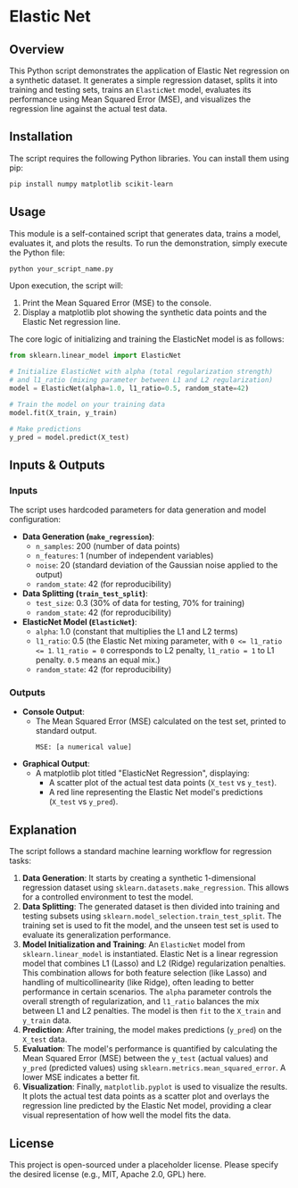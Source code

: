# Elastic Net

## Overview

This Python script demonstrates the application of Elastic Net regression on a synthetic dataset. It generates a simple regression dataset, splits it into training and testing sets, trains an `ElasticNet` model, evaluates its performance using Mean Squared Error (MSE), and visualizes the regression line against the actual test data.

## Installation

The script requires the following Python libraries. You can install them using pip:

```bash
pip install numpy matplotlib scikit-learn
```

## Usage

This module is a self-contained script that generates data, trains a model, evaluates it, and plots the results. To run the demonstration, simply execute the Python file:

```bash
python your_script_name.py
```

Upon execution, the script will:
1. Print the Mean Squared Error (MSE) to the console.
2. Display a matplotlib plot showing the synthetic data points and the Elastic Net regression line.

The core logic of initializing and training the ElasticNet model is as follows:

```python
from sklearn.linear_model import ElasticNet

# Initialize ElasticNet with alpha (total regularization strength)
# and l1_ratio (mixing parameter between L1 and L2 regularization)
model = ElasticNet(alpha=1.0, l1_ratio=0.5, random_state=42)

# Train the model on your training data
model.fit(X_train, y_train)

# Make predictions
y_pred = model.predict(X_test)
```

## Inputs & Outputs

### Inputs

The script uses hardcoded parameters for data generation and model configuration:

*   **Data Generation (`make_regression`)**:
    *   `n_samples`: 200 (number of data points)
    *   `n_features`: 1 (number of independent variables)
    *   `noise`: 20 (standard deviation of the Gaussian noise applied to the output)
    *   `random_state`: 42 (for reproducibility)
*   **Data Splitting (`train_test_split`)**:
    *   `test_size`: 0.3 (30% of data for testing, 70% for training)
    *   `random_state`: 42 (for reproducibility)
*   **ElasticNet Model (`ElasticNet`)**:
    *   `alpha`: 1.0 (constant that multiplies the L1 and L2 terms)
    *   `l1_ratio`: 0.5 (the Elastic Net mixing parameter, with `0 <= l1_ratio <= 1`. `l1_ratio = 0` corresponds to L2 penalty, `l1_ratio = 1` to L1 penalty. `0.5` means an equal mix.)
    *   `random_state`: 42 (for reproducibility)

### Outputs

*   **Console Output**:
    *   The Mean Squared Error (MSE) calculated on the test set, printed to standard output.
        ```
        MSE: [a numerical value]
        ```
*   **Graphical Output**:
    *   A matplotlib plot titled "ElasticNet Regression", displaying:
        *   A scatter plot of the actual test data points (`X_test` vs `y_test`).
        *   A red line representing the Elastic Net model's predictions (`X_test` vs `y_pred`).

## Explanation

The script follows a standard machine learning workflow for regression tasks:

1.  **Data Generation**: It starts by creating a synthetic 1-dimensional regression dataset using `sklearn.datasets.make_regression`. This allows for a controlled environment to test the model.
2.  **Data Splitting**: The generated dataset is then divided into training and testing subsets using `sklearn.model_selection.train_test_split`. The training set is used to fit the model, and the unseen test set is used to evaluate its generalization performance.
3.  **Model Initialization and Training**: An `ElasticNet` model from `sklearn.linear_model` is instantiated. Elastic Net is a linear regression model that combines L1 (Lasso) and L2 (Ridge) regularization penalties. This combination allows for both feature selection (like Lasso) and handling of multicollinearity (like Ridge), often leading to better performance in certain scenarios. The `alpha` parameter controls the overall strength of regularization, and `l1_ratio` balances the mix between L1 and L2 penalties. The model is then `fit` to the `X_train` and `y_train` data.
4.  **Prediction**: After training, the model makes predictions (`y_pred`) on the `X_test` data.
5.  **Evaluation**: The model's performance is quantified by calculating the Mean Squared Error (MSE) between the `y_test` (actual values) and `y_pred` (predicted values) using `sklearn.metrics.mean_squared_error`. A lower MSE indicates a better fit.
6.  **Visualization**: Finally, `matplotlib.pyplot` is used to visualize the results. It plots the actual test data points as a scatter plot and overlays the regression line predicted by the Elastic Net model, providing a clear visual representation of how well the model fits the data.

## License

This project is open-sourced under a placeholder license. Please specify the desired license (e.g., MIT, Apache 2.0, GPL) here.